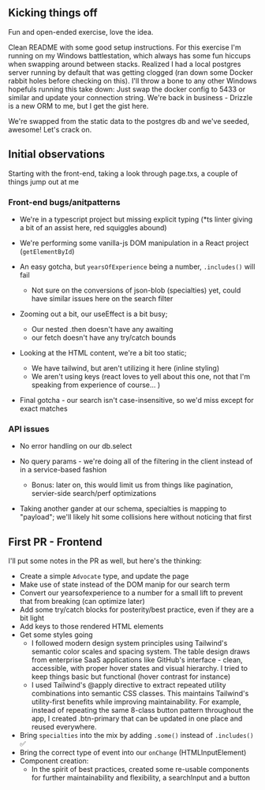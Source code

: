## Kicking things off

Fun and open-ended exercise, love the idea.

Clean README with some good setup instructions. For this exercise I'm running on my Windows battlestation, which always has some fun hiccups when swapping around between stacks. Realized I had a local postgres server running by default that was getting clogged (ran down some Docker rabbit holes before checking on this). I'll throw a bone to any other Windows hopefuls running this take down: Just swap the docker config to 5433 or similar and update your connection string. We're back in business - Drizzle is a new ORM to me, but I get the gist here.

We're swapped from the static data to the postgres db and we've seeded, awesome! Let's crack on.

## Initial observations

Starting with the front-end, taking a look through page.txs, a couple of things jump out at me

### Front-end bugs/anitpatterns

- We're in a typescript project but missing explicit typing (\*ts linter giving a bit of an assist here, red squiggles abound)
- We're performing some vanilla-js DOM manipulation in a React project (`getElementById`)
- An easy gotcha, but `yearsOfExperience` being a number, `.includes()` will fail

  - Not sure on the conversions of json-blob (specialties) yet, could have similar issues here on the search filter

- Zooming out a bit, our useEffect is a bit busy;

  - Our nested .then doesn't have any awaiting
  - our fetch doesn't have any try/catch bounds

- Looking at the HTML content, we're a bit too static;

  - We have tailwind, but aren't utilizing it here (inline styling)
  - We aren't using keys (react loves to yell about this one, not that I'm speaking from experience of course... )

- Final gotcha - our search isn't case-insensitive, so we'd miss except for exact matches

### API issues

- No error handling on our db.select
- No query params - we're doing all of the filtering in the client instead of in a service-based fashion

  - Bonus: later on, this would limit us from things like pagination, servier-side search/perf optimizations

- Taking another gander at our schema, specialties is mapping to "payload"; we'll likely hit some collisions here without noticing that first

## First PR - Frontend

I'll put some notes in the PR as well, but here's the thinking:

- Create a simple `Advocate` type, and update the page
- Make use of state instead of the DOM manip for our search term
- Convert our yearsofexperience to a number for a small lift to prevent that from breaking (can optimize later)
- Add some try/catch blocks for posterity/best practice, even if they are a bit light
- Add keys to those rendered HTML elements
- Get some styles going
  - I followed modern design system principles using Tailwind's semantic color scales and spacing system. The table design draws from enterprise SaaS applications like GitHub's interface - clean, accessible, with proper hover states and visual hierarchy. I tried to keep things basic but functional (hover contrast for instance)
  - I used Tailwind's @apply directive to extract repeated utility combinations into semantic CSS classes. This maintains Tailwind's utility-first benefits while improving maintainability. For example, instead of repeating the same 8-class button pattern throughout the app, I created .btn-primary that can be updated in one place and reused everywhere.
- Bring `specialties` into the mix by adding `.some()` instead of `.includes()` ✅
- Bring the correct type of event into our `onChange` (HTMLInputElement)
- Component creation:
  - In the spirit of best practices, created some re-usable components for further maintainability and flexibility, a searchInput and a button
